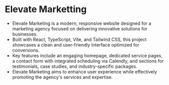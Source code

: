 # Elevate Marketting
- Elevate Marketing is a modern, responsive website designed for a marketing agency focused on delivering innovative solutions for businesses. 
- Built with React, TypeScript, Vite, and Tailwind CSS, this project showcases a clean and user-friendly interface optimized for conversions. 
- Key features include an engaging homepage, dedicated service pages, a contact form with integrated scheduling via Calendly, and sections for testimonials, case studies, and industry-specific packages. 
- Elevate Marketing aims to enhance user experience while effectively promoting the agency's services and expertise.